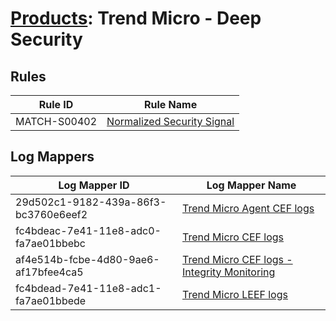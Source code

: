 # [Products](README.md): Trend Micro - Deep Security

## Rules

|Rule ID|Rule Name|
|----|----|
|MATCH-S00402|[Normalized Security Signal](../rules/MATCH-S00402.md)|


## Log Mappers

|Log Mapper ID|Log Mapper Name|
|----|----|
|29d502c1-9182-439a-86f3-bc3760e6eef2|[Trend Micro Agent CEF logs](../mappings/29d502c1-9182-439a-86f3-bc3760e6eef2.md)|
|fc4bdeac-7e41-11e8-adc0-fa7ae01bbebc|[Trend Micro CEF logs](../mappings/fc4bdeac-7e41-11e8-adc0-fa7ae01bbebc.md)|
|af4e514b-fcbe-4d80-9ae6-af17bfee4ca5|[Trend Micro CEF logs - Integrity Monitoring](../mappings/af4e514b-fcbe-4d80-9ae6-af17bfee4ca5.md)|
|fc4bdead-7e41-11e8-adc1-fa7ae01bbede|[Trend Micro LEEF logs](../mappings/fc4bdead-7e41-11e8-adc1-fa7ae01bbede.md)|


